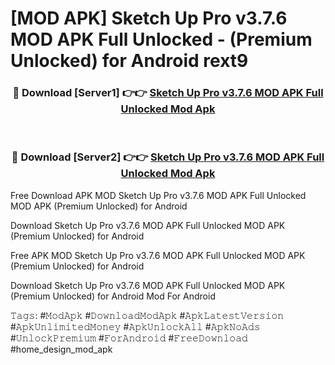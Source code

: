 # [MOD APK] Sketch Up Pro v3.7.6 MOD APK Full Unlocked - (Premium Unlocked) for Android rext9



<div align="center">
<h3>🔴 Download [Server1] 👉👉 <a href="https://momento.my/?title=Sketch_Up_Pro_v3.7.6_MOD_APK_Full_Unlocked">Sketch Up Pro v3.7.6 MOD APK Full Unlocked Mod Apk</a></h3><br>

<h3>🔴 Download [Server2] 👉👉 <a href="https://momento.my/?title=Sketch_Up_Pro_v3.7.6_MOD_APK_Full_Unlocked">Sketch Up Pro v3.7.6 MOD APK Full Unlocked Mod Apk</a></h3>
</div>



Free Download APK MOD Sketch Up Pro v3.7.6 MOD APK Full Unlocked MOD APK (Premium Unlocked) for Android

Download Sketch Up Pro v3.7.6 MOD APK Full Unlocked MOD APK (Premium Unlocked) for Android

Free APK MOD Sketch Up Pro v3.7.6 MOD APK Full Unlocked MOD APK (Premium Unlocked) for Android

Download Sketch Up Pro v3.7.6 MOD APK Full Unlocked MOD APK (Premium Unlocked) for Android Mod For Android

𝚃𝚊𝚐𝚜: #𝙼𝚘𝚍𝙰𝚙𝚔 #𝙳𝚘𝚠𝚗𝚕𝚘𝚊𝚍𝙼𝚘𝚍𝙰𝚙𝚔 #𝙰𝚙𝚔𝙻𝚊𝚝𝚎𝚜𝚝𝚅𝚎𝚛𝚜𝚒𝚘𝚗 #𝙰𝚙𝚔𝚄𝚗𝚕𝚒𝚖𝚒𝚝𝚎𝚍𝙼𝚘𝚗𝚎𝚢 #𝙰𝚙𝚔𝚄𝚗𝚕𝚘𝚌𝚔𝙰𝚕𝚕 #𝙰𝚙𝚔𝙽𝚘𝙰𝚍𝚜 #𝚄𝚗𝚕𝚘𝚌𝚔𝙿𝚛𝚎𝚖𝚒𝚞𝚖 #𝙵𝚘𝚛𝙰𝚗𝚍𝚛𝚘𝚒𝚍 #𝙵𝚛𝚎𝚎𝙳𝚘𝚠𝚗𝚕𝚘𝚊𝚍 #home_design_mod_apk
